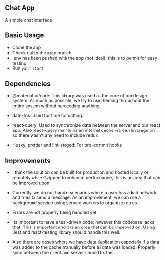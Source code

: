 ## Chat App

A simple chat interface

## Basic Usage

- Clone the app
- Check out to the `main` branch
- .env has been pushed with the app (not ideal), this is to permit for easy testing
- Run `yarn start`

## Dependencies

- @material-ui/core: This library was used as the core of our design system. As much as possible, we try to use theming throughout the entire system without hardcoding anything.

- date-fns: Used for time formatting.

- react-query: Used to synchronize data between the server and our react app. Also react-query maintains an internal cache we can leverage on so there wasn't any need to include redux

- Husky, prettier and lint-staged: For pre-commit hooks

## Improvements

- I think the solution can be built for production and hosted locally or remotely while Gzipped to enhance performance, this is an area that can be improved upon

- Currently, we do not handle scenarios where a user has a bad network and tries to send a message. As an improvement, we can use a background service using service workers to organize retries

- Errors are not properly being handled yet

- Its important to have a test-driven code; however this codebase lacks that. This is important and it is an area that can be improved on. Using Jest and react-testing library should handle this well.

- Also there are cases where we have data duplication especially if a data was added to the cache manually before all data was loaded. Properly sync between the client and server should fix this.
